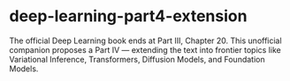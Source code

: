 # deep-learning-part4-extension
The official Deep Learning book ends at Part III, Chapter 20. This unofficial companion proposes a Part IV — extending the text into frontier topics like Variational Inference, Transformers, Diffusion Models, and Foundation Models.
